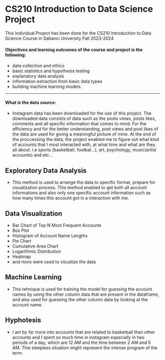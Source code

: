 
# CS210 Introduction to Data Science Project

This Individual Project has been done for the CS210 Introduction to Data Science Course in Sabancı University Fall 2023-2024


#### Objectives and learning outcomes of the course and project is the following:

- data collection and ethics
- basic statistics and hypothesis testing
- explanatory data analysis
- information extraction from basic data types
-  building machine learning models

---------------------

#### What is the data source: 
- Instagram data has been downloaded for the use of this project. The downloaded data consists of data such as the posts views, posts likes, comments and all specific information that comes to mind. For the efficiency and for the better understanding, post views and post likes of the data are used for giving a meaningful picture of mine. At the end of the proccessing the data, the project enabled me to figure out what kind of accounts that I most interacted with, at what time and what are they all about. i.e sports (basketball, footbal...), art, psychology, music(artist accounts) and etc... 

## Exploratory Data Analysis
- This method is used to arrange the data to specific format, prepare for visualization process. This method enabled to get both all account informations and also only one specific account information such as how many times this account got in a interaction with me. 

## Data Visualization
- Bar Chart of Top N Most Frequent Accounts
- Box Plot
- Histogram of Account Name Lengths
- Pie Chart
- Cumulative Area Chart
- Logarithmic Distribution 
- Heatmap
- and more were used to visualize the data


## Machine Learning
- This tehnique is used for training the model for guessing the account names by using the other column data that are present in the dataframe, and also used for guessing the other column data by looking at the account name.


## Hyphotesis
- I am by far more into accounts that are related to basketball than other accounts and I spent so much time in instagram especially in two periods of a day, which are 12 AM and the time between 2 AM and 5 AM. This sleepless situation might represent the intense program of the term. 











